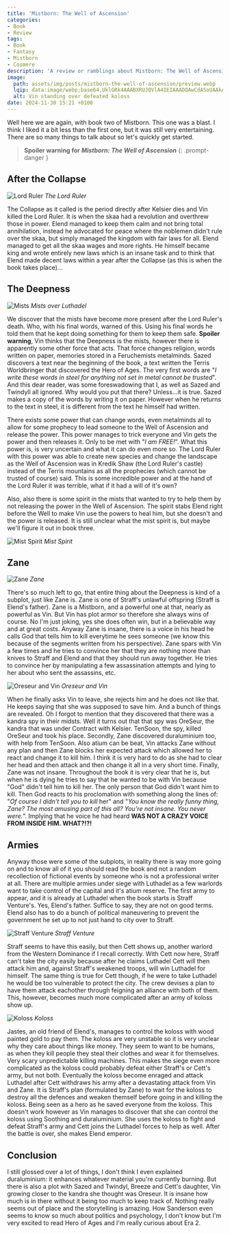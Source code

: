 ```yaml
---
title: 'Mistborn: The Well of Ascension'
categories:
- Book
- Review
tags:
- Book
- Fantasy
- Mistborn
- Cosmere
description: 'A review or ramblings about Mistborn: The Well of Ascension'
image:
  path: assets/img/posts/mistborn-the-well-of-ascension/preview.webp
  lqip: data:image/webp;base64,UklGRk4AAABXRUJQVlA4IEIAAADQAwCdASoUAAkAPzmGulQvKSWjMAgB4CcJQBOgBFyflA0yEYQtlAAA/hUKnLfDMRHFntscWetqYFkhaTk2xqVhYAA=
  alt: Vin standing over defeated koloss
date: 2024-11-30 15:21 +0100
---
```

Well here we are again, with book two of Mistborn. This one was a blast. I think I liked it a bit less than the first one, but it was still very entertaining. There are so many things to talk about so let's quickly get started.

> **Spoiler warning for *Mistborn: The Well of Ascension***
{: .prompt-danger }

## After the Collapse

![Lord Ruler](/assets/img/posts/mistborn-the-well-of-ascension/lord_ruler.jpg)
_The Lord Ruler_

The Collapse as it called is the period directly after Kelsier dies and Vin killed the Lord Ruler. It is when the skaa had a revolution and overthrew those in power. Elend managed to keep them calm and not bring total annihilation, instead he advocated for peace where the noblemen didn't rule over the skaa, but simply managed the kingdom with fair laws for all. Elend managed to get all the skaa wages and more rights. He himself became king and wrote entirely new laws which is an insane task and to think that Elend made decent laws within a year after the Collapse (as this is when the book takes place)...

## The Deepness

![Mists](/assets/img/posts/mistborn-the-well-of-ascension/mists.jpg)
_Mists over Luthadel_

We discover that the mists have become more present after the Lord Ruler's death. Who, with his final words, warned of this. Using his final words he told them that he kept doing something for them to keep them safe. **Spoiler warning**, Vin thinks that the Deepness is the mists, however there is apparently some other force that acts. That force changes religion, words written on paper, memories stored in a Feruchemists metalminds. Sazed discovers a text near the beginning of the book, a text written the Terris Worldbringer that discovered the Hero of Ages. The very first words are "*I write these words in steel for anything not set in metal cannot be trusted*". And this dear reader, was some foreswadowing that I, as well as Sazed and Twindyll all ignored. Why would you put that there? Unless...it is true. Sazed makes a copy of the words by writing it on paper. However when he returns to the text in steel, it is different from the text he himself had written.

There exists some power that can change words, even metalminds all to allow for some prophecy to lead someone to the Well of Ascension and release the power. This power manages to trick everyone and Vin gets the power and then releases it. Only to be met with "*I am FREE!*". What this power is, is very uncertain and what it can do even more so. The Lord Ruler with this power was able to create new species and change the landscape as the Well of Ascension was in Kredik Shaw (the Lord Ruler's castle) instead of the Terris mountains as all the prophecies (which cannot be trusted of course) said. This is some incredible power and at the hand of the Lord Ruler it was terrible, what if it had a will of it's own?

Also, also there is some spirit in the mists that wanted to try to help them by not releasing the power in the Well of Ascension. The spirit stabs Elend right before the Well to make Vin use the powers to heal him, but she doesn't and the power is released. It is still unclear what the mist spirit is, but maybe we'll figure it out in book three.

![Mist Spirit](/assets/img/posts/mistborn-the-well-of-ascension/mist_spirit.jpg)
_Mist Spirit_

## Zane

![Zane](/assets/img/posts/mistborn-the-well-of-ascension/zane.jpg)
_Zane_

There's so much left to go, that entire thing about the Deepness is kind of a subplot, just like Zane is. Zane is one of Straff's unlawful offspring (Straff is Elend's father). Zane is a Mistborn, and a powerful one at that, nearly as powerful as Vin. But Vin has plot armor so therefore she always wins of course. No I'm just joking, yes she does often win, but in a believable way and at great costs. Anyway Zane is insane, there is a voice in his head he calls God that tells him to kill everytime he sees someone (we know this because of the segments written from his perspective). Zane spars with Vin a few times and he tries to convince her that they are nothing more than knives to Straff and Elend and that they should run away together. He tries to convince her by manipulating a few assassination attempts and lying to her about who sent the assassins, etc.

![Oreseur and Vin](/assets/img/posts/mistborn-the-well-of-ascension/oreseur.jpg)
_Oreseur and Vin_

When he finally asks Vin to leave, she rejects him and he does not like that. He keeps saying that she was supposed to save him. And a bunch of things are revealed. Oh I forgot to mention that they discovered that there was a kandra spy in their midsts. Well it turns out that that spy was OreSeur, the kandra that was under Contract with Kelsier. TenSoon, the spy, killed OreSeur and took his place. Secondly, Zane discovered duraluminium too, with help from TenSoon. Also atium can be beat, Vin attacks Zane without any plan and then Zane blocks her expected attack which allowed her to react and change it to kill him. I think it is very hard to do as she had to clear her head and then attack and then change it all in a very short time. Finally, Zane was not insane. Throughout the book it is very clear that he is, but when he is dying he tries to say that he wanted to be with Vin because "God" didn't tell him to kill her. The only person that God didn't want him to kill. Then God reacts to his proclomation with something along the lines of: "*Of course I didn't tell you to kill* her" and "*You know the really funny thing, Zane? The most amusing part of this all? You're not insane. You never were.*". Implying that he voice he had heard **WAS NOT A CRAZY VOICE FROM INSIDE HIM. WHAT?!?!**

## Armies

Anyway those were some of the subplots, in reality there is way more going on and to know all of it you should read the book and not a random recollection of fictional events by someone who is not a professional writer at all. There are multiple armies under siege with Luthadel as a few warlords want to take control of the capital and it's atium reserve. The first army to appear, and it is already at Luthadel when the book starts is Straff Venture's. Yes, Elend's father. Suffice to say, they are not on good terms. Elend also has to do a bunch of political maneuvering to prevent the government he set up to not just hand to city over to Straff. 

![Straff Venture](/assets/img/posts/mistborn-the-well-of-ascension/straff_venture.png)
_Straff Venture_

Straff seems to have this easily, but then Cett shows up, another warlord from the Western Dominance if I recall correctly. With Cett now here, Straff can't take the city easily because after he claims Luthadel Cett will then attack him and, against Straff's weakened troops, will win Luthadel for himself. The same thing is true for Cett though, if he were to take Luthadel he would be too vulnerable to protect the city. The crew devises a plan to have them attack eachother through feigning an alliance with both of them. This, however, becomes much more complicated after an army of koloss show up.

![Koloss](/assets/img/posts/mistborn-the-well-of-ascension/koloss.jpg)
_Koloss_

Jastes, an old friend of Elend's, manages to control the koloss with wood painted gold to pay them. The koloss are very unstable so it is very unclear why they care about things like money. They seem to want to be humans, as when they kill people they steal their clothes and wear it for themselves. Very scary unpredictable killing machines. This makes the siege even more complicated as the koloss could probably defeat either Straff's or Cett's army, but not both. Eventually the koloss become enraged and attack Luthadel after Cett withdraws his army after a devastating attack from Vin and Zane. It is Straff's plan (formulated by Zane) to wait for the koloss to destroy all the defences and weaken themself before going in and killing the koloss. Being seen as a hero as he saved everyone from the koloss. This doesn't work however as Vin manages to discover that she can control the koloss using Soothing and duraluminium. She uses the koloss to fight and defeat Straff's army and Cett joins the Luthadel forces to help as well. After the battle is over, she makes Elend emperor.

## Conclusion

I still glossed over a lot of things, I don't think I even explained duraluminium: it enhances whatever material you're currently burning. But there is also a plot with Sazed and Twindyl, Breeze and Cett's daughter, Vin growing closer to the kandra she thought was Oreseur. It is insane how much is in there without it being too much to keep track of. Nothing really seems out of place and the storytelling is amazing. How Sanderson even seems to know so much about politics and psychology, I don't know but I'm very excited to read Hero of Ages and I'm really curious about Era 2.

